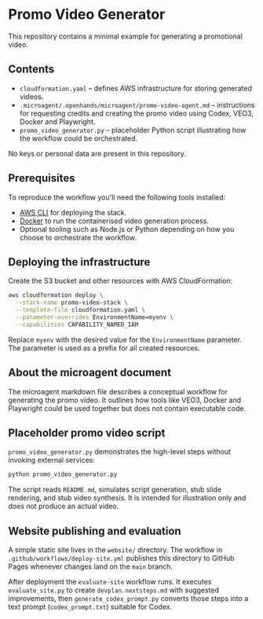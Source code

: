 # Promo Video Generator

This repository contains a minimal example for generating a promotional video.

## Contents
- `cloudformation.yaml` – defines AWS infrastructure for storing generated videos.
- `.microagent/.openhands/microagent/promo-video-agent.md` – instructions for requesting credits and creating the promo video using Codex, VEO3, Docker and Playwright.
- `promo_video_generator.py` – placeholder Python script illustrating how the workflow could be orchestrated.

No keys or personal data are present in this repository.

## Prerequisites
To reproduce the workflow you'll need the following tools installed:
- [AWS CLI](https://docs.aws.amazon.com/cli/latest/userguide/cli-configure-quickstart.html) for deploying the stack.
- [Docker](https://docs.docker.com/get-docker/) to run the containerised video generation process.
- Optional tooling such as Node.js or Python depending on how you choose to orchestrate the workflow.

## Deploying the infrastructure
Create the S3 bucket and other resources with AWS CloudFormation:

```bash
aws cloudformation deploy \
  --stack-name promo-video-stack \
  --template-file cloudformation.yaml \
  --parameter-overrides EnvironmentName=myenv \
  --capabilities CAPABILITY_NAMED_IAM
```

Replace `myenv` with the desired value for the `EnvironmentName` parameter. The parameter is used as a prefix for all created resources.

## About the microagent document
The microagent markdown file describes a conceptual workflow for generating the promo video. It outlines how tools like VEO3, Docker and Playwright could be used together but does not contain executable code.

## Placeholder promo video script
`promo_video_generator.py` demonstrates the high-level steps without invoking external services:

```bash
python promo_video_generator.py
```

The script reads `README.md`, simulates script generation, stub slide rendering, and stub video synthesis. It is intended for illustration only and does not produce an actual video.

## Website publishing and evaluation
A simple static site lives in the `website/` directory. The workflow in
`.github/workflows/deploy-site.yml` publishes this directory to GitHub
Pages whenever changes land on the `main` branch.

After deployment the `evaluate-site` workflow runs. It executes
`evaluate_site.py` to create `devplan.nextsteps.md` with suggested
improvements, then `generate_codex_prompt.py` converts those steps into a
text prompt (`codex_prompt.txt`) suitable for Codex.
